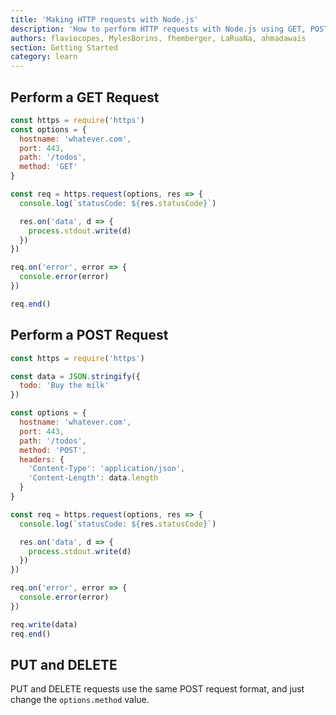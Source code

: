 ```yaml
---
title: 'Making HTTP requests with Node.js'
description: 'How to perform HTTP requests with Node.js using GET, POST, PUT and DELETE'
authors: flaviocopes, MylesBorins, fhemberger, LaRuaNa, ahmadawais
section: Getting Started
category: learn
---
```


## Perform a GET Request

```js
const https = require('https')
const options = {
  hostname: 'whatever.com',
  port: 443,
  path: '/todos',
  method: 'GET'
}

const req = https.request(options, res => {
  console.log(`statusCode: ${res.statusCode}`)

  res.on('data', d => {
    process.stdout.write(d)
  })
})

req.on('error', error => {
  console.error(error)
})

req.end()
```

## Perform a POST Request

```js
const https = require('https')

const data = JSON.stringify({
  todo: 'Buy the milk'
})

const options = {
  hostname: 'whatever.com',
  port: 443,
  path: '/todos',
  method: 'POST',
  headers: {
    'Content-Type': 'application/json',
    'Content-Length': data.length
  }
}

const req = https.request(options, res => {
  console.log(`statusCode: ${res.statusCode}`)

  res.on('data', d => {
    process.stdout.write(d)
  })
})

req.on('error', error => {
  console.error(error)
})

req.write(data)
req.end()
```

## PUT and DELETE

PUT and DELETE requests use the same POST request format, and just change the `options.method` value.
